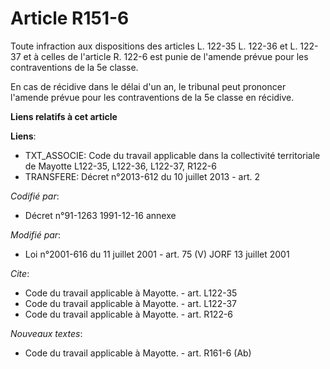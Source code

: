 # Article R151-6

Toute infraction aux dispositions des articles L. 122-35 L. 122-36 et L. 122-37 et à celles de l'article R. 122-6 est punie
de l'amende prévue pour les contraventions de la 5e classe.

En cas de récidive dans le délai d'un an, le tribunal peut prononcer l'amende prévue pour les contraventions de la 5e classe
en récidive.

**Liens relatifs à cet article**

**Liens**:

  - TXT_ASSOCIE: Code du travail applicable dans la collectivité territoriale de Mayotte L122-35, L122-36, L122-37, R122-6
  - TRANSFERE: Décret n°2013-612 du 10 juillet 2013 - art. 2

_Codifié par_:

  - Décret n°91-1263 1991-12-16 annexe

_Modifié par_:

  - Loi n°2001-616 du 11 juillet 2001 - art. 75 (V) JORF 13 juillet 2001

_Cite_:

  - Code du travail applicable à Mayotte. - art. L122-35
  - Code du travail applicable à Mayotte. - art. L122-37
  - Code du travail applicable à Mayotte. - art. R122-6

_Nouveaux textes_:

  - Code du travail applicable à Mayotte. - art. R161-6 (Ab)
